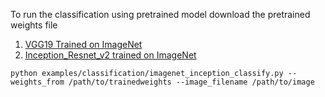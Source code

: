 To run the classification using pretrained model download the pretrained weights file
1. [VGG19 Trained on ImageNet](https://drive.google.com/file/d/0B9ScQjaDDiwpRnVqZV9JQmh4ZE0/view?usp=sharing)
2. [Inception_Resnet_v2 trained on ImageNet](https://drive.google.com/file/d/0B9ScQjaDDiwpTk1kNDBqT1lKRUU/view?usp=sharing)

```
python examples/classification/imagenet_inception_classify.py --weights_from /path/to/trainedweights --image_filename /path/to/image
```
